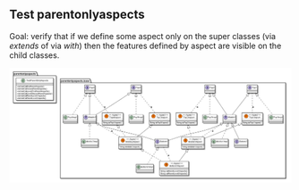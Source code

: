 ## Test parentonlyaspects

Goal: verify that if we define some aspect only on the super classes (via *extends* of via *with*) then the features defined by aspect are visible on the child classes.

![parentonlyaspects.png](gen-plantuml/parentonlyaspects.png)